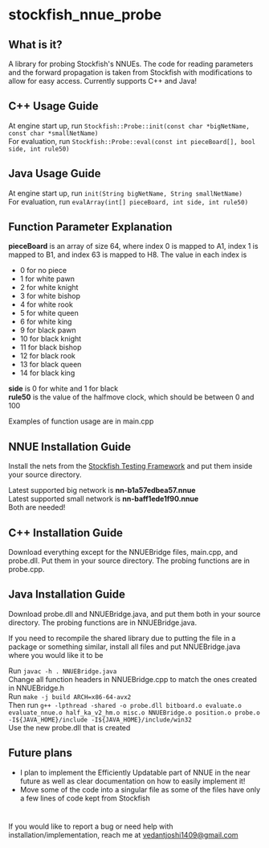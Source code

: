 # stockfish_nnue_probe

## What is it?

A library for probing Stockfish's NNUEs. The code for reading parameters and the forward propagation is taken from Stockfish with modifications to allow for easy access. Currently supports C++ and Java!

## C++ Usage Guide
At engine start up, run ```Stockfish::Probe::init(const char *bigNetName, const char *smallNetName)```\
For evaluation, run ```Stockfish::Probe::eval(const int pieceBoard[], bool side, int rule50)```

## Java Usage Guide
At engine start up, run ```init(String bigNetName, String smallNetName)```\
For evaluation, run ```evalArray(int[] pieceBoard, int side, int rule50)```

## Function Parameter Explanation 

**pieceBoard** is an array of size 64, where index 0 is mapped to A1, index 1 is mapped to B1, and index 63 is mapped to H8. The value in each index is 
- 0 for no piece
- 1 for white pawn
- 2 for white knight
- 3 for white bishop
- 4 for white rook
- 5 for white queen
- 6 for white king
- 9 for black pawn
- 10 for black knight
- 11 for black bishop
- 12 for black rook
- 13 for black queen
- 14 for black king

**side** is 0 for white and 1 for black\
**rule50** is the value of the halfmove clock, which should be between 0 and 100

Examples of function usage are in main.cpp
## NNUE Installation Guide

Install the nets from the [Stockfish Testing Framework](https://tests.stockfishchess.org/nns) and put them inside your source directory.

Latest supported big network is **nn-b1a57edbea57.nnue** \
Latest supported small network is **nn-baff1ede1f90.nnue**\
Both are needed!

## C++ Installation Guide

Download everything except for the NNUEBridge files, main.cpp, and probe.dll. Put them in your source directory. The probing functions are in probe.cpp. 

## Java Installation Guide

Download probe.dll and NNUEBridge.java, and put them both in your source directory. The probing functions are in NNUEBridge.java.

If you need to recompile the shared library due to putting the file in a package or something similar, install all files and put NNUEBridge.java where you would like it to be

Run ```javac -h . NNUEBridge.java```  \
Change all function headers in NNUEBridge.cpp to match the ones created in NNUEBridge.h\
Run ```make -j build ARCH=x86-64-avx2 ```\
Then run ```g++ -lpthread -shared -o probe.dll bitboard.o evaluate.o evaluate_nnue.o half_ka_v2_hm.o misc.o NNUEBridge.o position.o probe.o -I${JAVA_HOME}/include -I${JAVA_HOME}/include/win32```\
Use the new probe.dll that is created

## Future plans
- I plan to implement the Efficiently Updatable part of NNUE in the near future as well as clear documentation on how to easily implement it!
- Move some of the code into a singular file as some of the files have only a few lines of code kept from Stockfish
#  
If you would like to report a bug or need help with installation/implementation, reach me at vedantjoshi1409@gmail.com 
